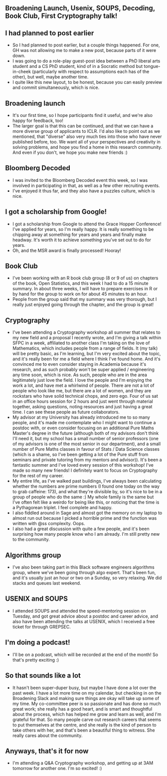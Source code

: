## Broadening Launch, Usenix, SOUPS, Decoding, Book Club, First Cryptography talk!

## I had planned to post earlier
- So I had planned to post earlier, but a couple things happened. For one, GH was not allowing me to make a new post, because parts of it were down.
- I was going to do a role-play guest-post idea between a PhD liberal arts student and a CS PhD student, kind of in a Socratic method but tongue-in-cheek (particularly with respect to assumptions each has of the other), but well, maybe another time. 
- I quite like this new layout, to be honest, because you can easily preview and commit simultaneously, which is nice.

## Broadening launch
- It's our first time, so I hope participants find it useful, and we're also happy for feedback, too! 
- The larger goal is that this can be continued, and that we can have a more diverse group of applicants to ICLR. I'd also like to point out as we mentioned,
that "diverse" also very much ties into those who have never published before, too. We want all of your perspectives and creativity in solving problems, and hope
you find a home in this research community. And even if you don't, we hope you make new friends :)

## Bloomberg Decoded
- I was invited to the Bloomberg Decoded event this week, so I was involved in participating in that, as well as a few other recruiting events. 
- I've enjoyed it thus far, and they also have a puzzles culture, which is nice. 

## I got a scholarship from Google!
- I got a scholarship from Google to attend the Grace Hopper Conference! I've applied for years, so I'm really happy. It is really something to be chipping
away at something for years and years and finally make headway. It's worth it to achieve something you've set out to do for years.
- Oh, and the MSR award is finally processed! Hooray!

## Book Club
- I've been working with an R book club group (8 or 9 of us) on chapters of the book, Open Statistics, and this week I had to do a 15 minute summary. In about
three weeks, I will have to prepare exercises in R or by hand for the group to work on for about 45 minutes to an hour.
- People from the group said that my summary was very thorough, but I really just enjoyed going through the chapter, and the group is great! 

## Cryptography
- I've been attending a Cryptography workshop all summer that relates to my new field and a proposal I recently wrote, and I'm giving a talk within
SFPC in a week, affiliated to another class I'm taking on the love of Mathematics, which includes people from a range of fields. 
It (my talk) will be pretty basic, as I'm learning, but I'm very excited about the topic, and it's really been for me a field where I think I've 
found home. And it's convinced me to even consider staying in Academia because it's research, and as such probably won't be super applied / engineering any time soon, which is nice. As such, people who are in the area legitimately just love the field. I love the people and I'm enjoying the work a lot, and have met a whirlwind of people. There are not a lot of people who look like me, but there are a lot of women, and they are rockstars who have solid technical chops, and zero ego. Four of us sat in an office hours session for 2 hours and just went through material together, asking questions, noting resources and just having a great time.
I can see these people as future collaborators.
- My advisor at my University has already introduced me to so many people, and it's made me contemplate who I might want to continue a postdoc with, or even
consider focusing on an additional Pure Maths Master's degree in the future (although both of my advisors don't think I'll need it, but my school has a small number of senior professors (one of my advisors is one of the most senior in our department), and a small number of Pure Maths classes in favour of Stats / Data Science classes (which is a shame, so I've been getting a lot of the Pure stuff from seminars and private tutoring from my mentors and advisor)). It's been a fantastic summer
and I've loved every session of this workshop! I've made so many new friends! I definitely want to focus on Cryptography for the rest of my career.
- My entire life, as I've walked past buildings, I've always been calculating whether the numbers are prime numbers (I found one today on the way to grab caffeine: 173), and what they're divisible by, so it's nice
to be in a group of people who do the same :) My whole family is the same but I've often felt like a weirdo for being like this, or noticing that the time is a 
Pythagorean triplet. I feel complete and happy.
- I also fiddled around in Sage and almost got the memory on my laptop to almost run out because I picked a horrible prime and the function was written with @ss complexity. Oops.
- I also had a great discussion with quite a few people, and it's been surprising how many people know who I am already. I'm still pretty new to the community.

## Algorithms group
- I've also been taking part in this Black software engineers algorithms group, where we've been going through algo expert. That's been fun, and it's usually
just an hour or two on a Sunday, so very relaxing. We did stacks and queues last weekend.

## USENIX and SOUPS
- I attended SOUPS and attended the speed-mentoring session on Tuesday, and got great advice about a postdoc and career advice, and also have been attending the
talks at USENIX, which I received a free ticket for through GREPSEC.

## I'm doing a podcast!
- I'll be on a podcast, which will be recorded at the end of the month! So that's pretty exciting :)

## So that sounds like a lot
- It hasn't been super-duper busy, but maybe I have done a lot over the past week. I have a lot more time on my calendar, but checking in on the Broadening Slack
and making sure things are okay will take up some of my time. My co-committee peer is so passionate and has done so much great work; she really has a good heart,
and is smart and thoughtful about the process, which has helped me grow and learn as well, and I'm grateful for that. So many people carve out research careers that seems to put themselves at the centre, and she really is the kind of person to take others with her, and that's been a beautiful thing to witness. She really cares about the community.

## Anyways, that's it for now
- I'm attending a Q&A Cryptography workshop, and getting up at 3AM tomorrow for another one. I'm so excited! :)















